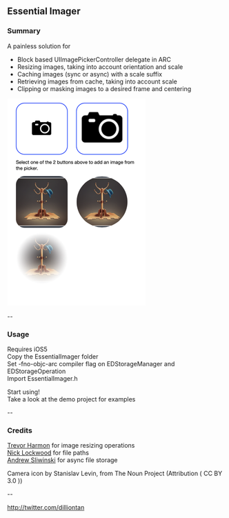 ## Essential Imager

### Summary
A painless solution for 

 - Block based UIImagePickerController delegate in ARC
 - Resizing images, taking into account orientation and scale
 - Caching images (sync or async) with a scale suffix
 - Retrieving images from cache, taking into account scale
 - Clipping or masking images to a desired frame and centering

<img src="https://github.com/Dillion/EssentialImager/raw/master/screenshot.png"/>  

--

### Usage

Requires iOS5  
Copy the EssentialImager folder  
Set -fno-objc-arc compiler flag on EDStorageManager and EDStorageOperation  
Import EssentialImager.h  

Start using!  
Take a look at the demo project for examples  

--

### Credits  
[Trevor Harmon](http://vocaro.com/trevor/blog/2009/10/12/resize-a-uiimage-the-right-way/)  for image resizing operations  
[Nick Lockwood](https://github.com/nicklockwood/StandardPaths) for file paths  
[Andrew Sliwinski](https://github.com/thisandagain/storage) for async file storage  

Camera icon by Stanislav Levin, from The Noun Project (Attribution ( CC BY 3.0 ))

--

http://twitter.com/dilliontan